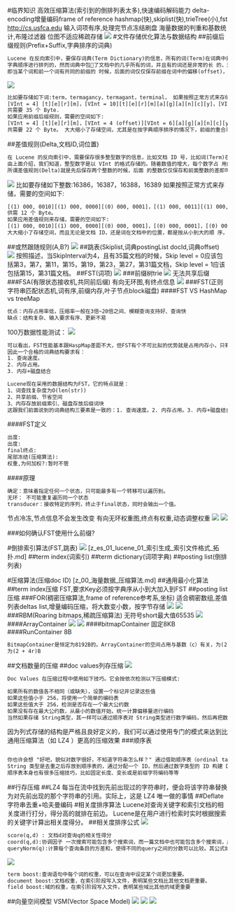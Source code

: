 #临界知识
高效压缩算法(索引到的倒排列表太多),快速编码解码能力
delta-encoding增量编码frame of reference
hashmap(快),skiplist(快),trieTree(小),fst
http://cs.usfca.edu
输入词项有序,处理完节点冻结刷盘
海量数据的判重和基数统计,布隆过滤器
位图不适应稀疏存储
![](.z_es_00_物理存储_数据结构_images/96ad1ab8.png)
#文件存储优化算法与数据结构
##前缀后缀规则(Prefix+Suffix,字典排序的词典)
```asp
Lucene 在反向索引中，要保存词典(Term Dictionary)的信息，所有的词(Term)在词典中是按照
字典顺序进行排列的，然而词典中包􏰇了文档中的几乎所有的词，并且有的词还是非常的长 的，这样索引文件会非常的大，所谓前缀后缀规则，
即当某个词和前一个词有共同的前缀的 时候，后面的词仅仅保存前缀在词中的偏移(offset)，以及除前缀以外的字符串(称为后缀
```
![](.z_es_01_lucene_01_索引文件格式_物理存储_数据结构_tip_tim_doc_fdt_fdx_images/79e27243.png)
```asp
比如要存储如下词:term，termagancy，termagant，terminal， 如果按照正常方式来存储，需要的空间如下:
[VInt = 4] [t][e][r][m]，[VInt = 10][t][e][r][m][a][g][a][n][c][y]，[VInt = 9][t][e][r][m][a][g][a][n][t]， [VInt = 8][t][e][r][m][i][n][a][l]
共需要 35 个 Byte.
如果应用前缀后缀规则，需要的空间如下:
[VInt = 4] [t][e][r][m]，[VInt = 4 (offset)][VInt = 6][a][g][a][n][c][y]，[VInt = 8 (offset)][VInt = 1][t]， [VInt = 4(offset)][VInt = 4][i][n][a][l]
共需要 22 个 Byte。 大大缩小了存储空间，尤其是在按字典顺序排序的情况下，前缀的重合率大大提高
```
##差值规则(Delta,文档ID,词位置)
```asp
在 Lucene 的反向索引中，需要保存很多整型数字的信息，比如文档 ID 号，比如词(Term)在 文档中的位置等等。
由上面介绍，我们知道，整型数字是以 VInt 的格式存储的。随着数值的增大，每个数字占 用的 Byte 的个数也逐渐的增多。
所谓差值规则(Delta)就是先后保存两个整数的时候，后面 的整数仅仅保存和前面整数的差即可

```
![](.z_es_01_lucene_01_索引文件格式_物理存储_数据结构_tip_tim_doc_fdt_fdx_images/e88143d6.png)
比如要存储如下整数:16386，16387，16388，16389 
如果按照正常方式来存储，需要的空间如下:

```asp
[(1) 000, 0010][(1) 000, 0000][(0) 000, 0001]，[(1) 000, 0011][(1) 000, 0000][(0) 000, 0001]，[(1) 000, 0100][(1) 000, 0000][(0) 000, 0001]，[(1) 000, 0101][(1) 000, 0000][(0) 000, 0001]
供需 12 个 Byte。
如果应用差值规则来存储，需要的空间如下:
[(1) 000, 0010][(1) 000, 0000][(0) 000, 0001]，[(0) 000, 0001]，[(0) 000, 0001]，[(0) 000, 0001] 共需 6 个 Byte。
大大缩小了存储空间，而且无论是文档 ID，还是词在文档中的位置，都是按从小到大的顺 序，逐渐增大的
```
##或然跟随规则(A,B?)
[](https://www.cnblogs.com/bonelee/p/6808409.html)
![](.z_es_01_lucene_01_索引文件格式_物理存储_数据结构_tip_tim_doc_fdt_fdx_images/15a41498.png)
##跳表(Skiplist,词典postingList docId,词典offset)
![](.z_es_01_lucene_01_索引文件格式_物理存储_数据结构_tip_tim_doc_fdt_fdx_images/21efdefd.png)
按照描述，当SkipInterval为4，且有35篇文档的时候，Skip level = 0应该包括第3，第7，第11，第15，第19，第23，第27，第31篇文档，Skip level = 1应该包括第15，第31篇文档。
##FST(词项)
[](https://www.jianshu.com/p/7b270acf9ba7)
![](.z_es_00_lucence数据结构算法_倒排索引_召回率_压缩算法_for_rbm_前缀树trie_images/bde69ace.png)
###前缀树trie
![](.z_es_00_lucence数据结构算法_倒排索引_召回率_压缩算法_for_rbm_前缀树trie_images/400b0b36.png)
无法共享后缀
###FSA(有限状态接收机,共同前后缀)
有向无环图,有终点信息
![](.z_es_00_lucence数据结构算法_倒排索引_召回率_压缩算法_for_rbm_前缀树trie_FST_images/514f6b3d.png)
###FST(正则字符串匹配状态机,词有序,前缀内存,叶子节点block磁盘)
[](https://www.cnblogs.com/cangqinglang/p/15606270.html)
####FST VS HashMap vs treeMap
```asp
优点：内存占用率低，压缩率一般在3倍~20倍之间、模糊查询支持好、查询快
缺点：结构复杂、输入要求有序、更新不易
```
100万数据性能测试：
![](.z_es_01_lucene_03_查询算法_压缩算法_相关度排序算法_images/6b1eef14.png)
```asp
可以看出，FST性能基本跟HaspMap差距不大，但FST有个不可比拟的优势就是占用内存小，只有HashMap10分之一左右，这对大数据规模检索是至关重要的，毕竟速度再快放不进内存也是没用的。
因此一个合格的词典结构要求有：
1. 查询速度。
2. 内存占用。
3. 内存+磁盘结合
```
```asp
Lucene现在采用的数据结构为FST，它的特点就是：
1、词查找复杂度为O(len(str))
2、共享前缀、节省空间
3、内存存放前缀索引、磁盘存放后缀词块
这跟我们前面说到的词典结构三要素是一致的：1. 查询速度。2. 内存占用。3. 内存+磁盘结合。我们往索引库里插入四个单词abd、abe、acf、acg,看看它的索引文件内容
```
####FST定义
```asp
出度:
出度:
final终点:
尾部冻结(压缩算法):
权重,为何加权?:暂时不管
```
####原理
```asp
确定：意味着指定任何一个状态，只可能最多有一个转移可以遍历到。
无环： 不可能重复遍历同一个状态
transducer：接收特定的序列，终止于final状态，同时会输出一个值。
```
节点冷冻,节点信息不会发生改变
有向无环权重图,终点有权重,动态调整权重
[](https://www.shenyanchao.cn/blog/2018/12/04/lucene-fst/)
![](.z_es_00_lucence数据结构算法_倒排索引_召回率_压缩算法_for_rbm_前缀树trie_FST_images/cad7ab0d.png)
![](.z_es_00_lucence数据结构算法_倒排索引_召回率_压缩算法_for_rbm_前缀树trie_FST_images/2f20955a.png)



###如何确认FST使用什么前缀?


#倒排索引算法(FST,跳表)
![](.z_es_00_搜索引擎原理_倒排索引_召回率_压缩算法_images/910137c0.png)
[z_es_01_lucene_01_索引生成_索引文件格式_拓扑.md]
##term index(词索引)
##term dictionary(词项字典)
##posting list(倒排列表)


#压缩算法(压缩doc ID)
[z_00_海量数据_压缩算法.md]
##通用最小化算法
##term index压缩
FST,要求Key必须按字典序从小到大加入到FST
##posting list压缩
###FOR(稠密压缩算法,frame of reference参考系,坐标)
适合稠密数组,差值列表deltas list,增量编码压缩，将大数变小数，按字节存储
[](https://www.elastic.co/cn/blog/frame-of-reference-and-roaring-bitmaps)
![](.z_es_00_搜索引擎原理_倒排索引_召回率_压缩算法_images/a0cf89ea.png)
![](.z_es_00_搜索引擎原理_倒排索引_召回率_压缩算法_images/aedb0f01.png)
###RBM(Roaring bitmaps,稀疏压缩算法)
[](https://cloud.tencent.com/developer/article/1136054)
无符号short最大值65535
![](.z_es_00_搜索引擎原理_倒排索引_召回率_压缩算法_images/9212b214.png)
####ArrayContainer
![](.z_es_01_lucene_03_倒排算法_压缩算法_相关度排序算法_images/986de000.png)
![](.z_es_00_搜索引擎原理_倒排索引_召回率_压缩算法_images/45da9492.png)
[](https://www.elastic.co/cn/blog/frame-of-reference-and-roaring-bitmaps)
####bitmapContainer
固定8KB
[](https://www.cnblogs.com/suhaha/p/15363089.html)
####RunContainer
8B
```asp
BitmapContainer是恒定为8192B的。ArrayContainer的空间占用与基数（c）有关，为(2 + 2c)B；RunContainer的则与它存储的连续序列数（r）有关，
为(2 + 4r)B
```
##文档数量的压缩
[](https://www.jianshu.com/p/389551965d28)
##doc values列存压缩
![](.z_es_01_lucene_03_倒排算法_压缩算法_相关度排序算法_images/20e3839e.png)
```asp
Doc Values 在压缩过程中使用如下技巧。它会按依次检测以下压缩模式:

如果所有的数值各不相同（或缺失），设置一个标记并记录这些值
如果这些值小于 256，将使用一个简单的编码表
如果这些值大于 256，检测是否存在一个最大公约数
如果没有存在最大公约数，从最小的数值开始，统一计算偏移量进行编码
当然如果存储 String类型，其一样可以通过顺序表对 String类型进行数字编码，然后再把数字类型构建 DocValues。
```
因为列式存储的结构是严格且良好定义的，我们可以通过使用专门的模式来达到比通用压缩算法（如 LZ4 ）更高的压缩效果
###顺序表
```asp

你也许会想 "好吧，貌似对数字很好，不知道字符串怎么样？" 通过借助顺序表（ordinal table），String 类型也是类似进行编码的。
String 类型是去重之后存放到顺序表的，通过分配一个 ID，然后通过数字类型的 ID 构建 Doc Values。这样 String 类型和数值类型可以达到同样的压缩效果。
顺序表本身也有很多压缩技巧，比如固定长度、变长或是前缀字符编码等等
```
##行存压缩
##LZ4
[](https://www.elastic.co/cn/blog/save-space-and-money-with-improved-storage-efficiency-in-elasticsearch-7-10)
每当在流中找到先前出现过的字符串时，便会将该字符串替换为对先前出现的那个字符串的引用。实际上，这是 LZ4 唯一做的事情
##Deflate
字符串去重+哈夫曼编码
[](https://blog.csdn.net/FX677588/article/details/70767446)
#相关度排序算法
Lucene对查询关键字和索引文档的相关度进行打分，得分高的就排在前边。 
Lucene是在用户进行检索时实时根据搜索的关键字计算出相关度得分。
[](https://www.cnblogs.com/forfuture1978/archive/2010/03/07/1680007.html)
##相关度排序公式
![](.z_es_01_lucene_02_搜索过程_相关度排序_images/6bd60704.png)
```asp
score(q,d) : 文档d对查询q的相关性得分
coord(q,d):协调因子 一次搜索可能包含多个搜索词，而一篇文档中也可能包含多个搜索词，此 项表示，当一篇文档中包含的搜索词越多，则此文档则打分越高。
queryNorm(q):计算每个查询条目的方差和，使得不同的query之间的分数可以比较。其公式如 下:
```
![](.z_es_01_lucene_02_搜索过程_相关度排序_images/606b34f4.png)
```asp
term boost:查询语句中每个词的权重，可以在查询中设定某个词更加重要。 
document boost:文档权重，在索引阶段写入文件，表明某些文档比其他文档更重要。 
field boost:域的权重，在索引阶段写入文件，表明某些域比其他的域更重要
```
##向量空间模型 VSM(Vector Space Model)
![](.z_es_01_lucene_02_搜索过程_相关度排序_images/d16f307c.png)
![](.z_es_01_lucene_02_搜索过程_相关度排序_images/4d4e7509.png)
![](.z_es_01_lucene_02_搜索过程_相关度排序_images/3cc43cb6.png)


